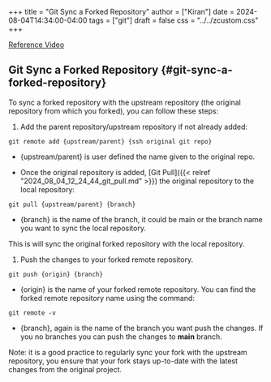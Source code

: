 +++
title = "Git Sync a Forked Repository"
author = ["Kiran"]
date = 2024-08-04T14:34:00-04:00
tags = ["git"]
draft = false
css = "../../zcustom.css"
+++

[Reference Video](https://www.youtube.com/watch?v=oJoyyTxtRRg)


## Git Sync a Forked Repository {#git-sync-a-forked-repository}

To sync a forked repository with the upstream repository (the original repository from which you forked), you can follow these steps:

1.  Add the parent repository/upstream repository if not already added:

<!--listend-->

```linux
git remote add {upstream/parent} {ssh original git repo}
```

-   {upstream/parent} is user defined the name given to the original repo.

-   Once the original repository is added, [Git Pull]({{< relref "2024_08_04_12_24_44_git_pull.md" >}})  the original repository to the local repository:

<!--listend-->

```linux
git pull {upstream/parent} {branch}
```

-   {branch} is the name of the branch, it could be main or the branch name you want to sync the local repository.

This is will sync the original forked repository with the local repository.

1.  Push the changes to your forked remote repository.

<!--listend-->

```linux
git push {origin} {branch}
```

-   {origin} is the name of your forked remote repository. You can find the forked remote repository name using the command:

<!--listend-->

```linux
git remote -v
```

-   {branch}, again is the name of the branch you want push the changes. If you no branches you can push the changes to **main** branch.

Note: it is a good practice to regularly sync your fork with the upstream repository, you ensure that your fork stays up-to-date with the latest changes from the original project.
